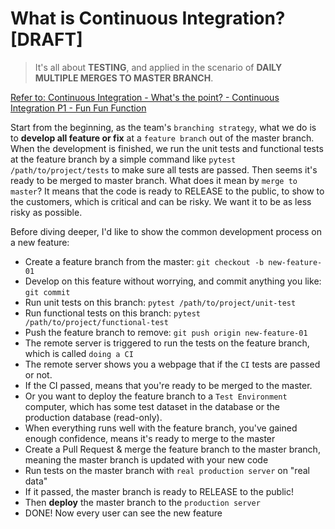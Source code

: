 # What is Continuous Integration? [DRAFT]

> It's all about **TESTING**, and applied in the scenario of **DAILY MULTIPLE MERGES TO MASTER BRANCH**.

[Refer to: Continuous Integration - What's the point? - Continuous Integration P1 - Fun Fun Function](https://www.youtube.com/watch?v=ymPOI4gWQFY)

Start from the beginning, as the team's `branching strategy`, what we do is to **develop all feature or fix** at a `feature branch` out of the master branch.
When the development is finished, we run the unit tests and functional tests at the feature branch by a simple command like `pytest /path/to/project/tests` to make sure all tests are passed.
Then seems it's ready to be merged to master branch.
What does it mean by `merge to master`? It means that the code is ready to RELEASE to the public, to show to the customers, which is critical and can be risky. We want it to be as less risky as possible.

Before diving deeper, I'd like to show the common development process on a new feature:
- Create a feature branch from the master: `git checkout -b new-feature-01`
- Develop on this feature without worrying, and commit anything you like: `git commit`
- Run unit tests on this branch: `pytest /path/to/project/unit-test`
- Run functional tests on this branch: `pytest /path/to/project/functional-test`
- Push the feature branch to remove: `git push origin new-feature-01`
- The remote server is triggered to run the tests on the feature branch, which is called `doing a CI`
- The remote server shows you a webpage that if the `CI` tests are passed or not.
- If the CI passed, means that you're ready to be merged to the master.
- Or you want to deploy the feature branch to a `Test Environment` computer, which has some test dataset in the database or the production database (read-only).
- When everything runs well with the feature branch, you've gained enough confidence, means it's ready to merge to the master
- Create a Pull Request & merge the feature branch to the master branch, meaning the master branch is updated with your new code
- Run tests on the master branch with `real production server` on "real data"
- If it passed, the master branch is ready to RELEASE to the public!
- Then **deploy** the master branch to the `production server`
- DONE! Now every user can see the new feature